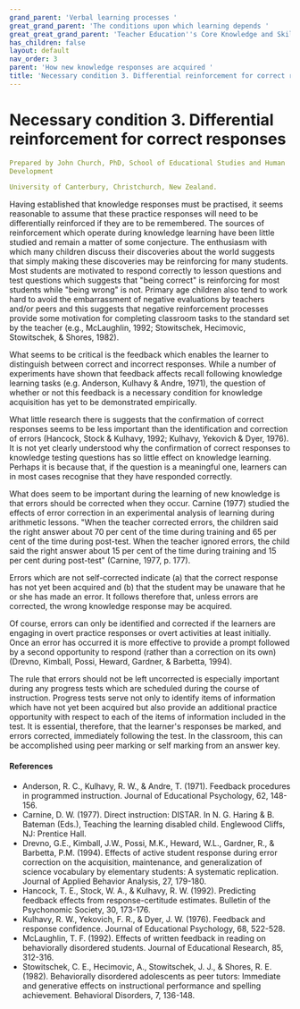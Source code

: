 ```yaml
---
grand_parent: 'Verbal learning processes '
great_grand_parent: 'The conditions upon which learning depends '
great_great_grand_parent: 'Teacher Education''s Core Knowledge and Skills.'
has_children: false
layout: default
nav_order: 3
parent: 'How new knowledge responses are acquired '
title: 'Necessary condition 3. Differential reinforcement for correct responses '
---
```

# Necessary condition 3. Differential reinforcement for correct responses


```yaml
Prepared by John Church, PhD, School of Educational Studies and Human
Development

University of Canterbury, Christchurch, New Zealand.
```


Having established that knowledge responses must be practised, it seems
reasonable to assume that these practice responses will need to be
differentially reinforced if they are to be remembered. The sources of
reinforcement which operate during knowledge learning have been little
studied and remain a matter of some conjecture. The enthusiasm with
which many children discuss their discoveries about the world suggests
that simply making these discoveries may be reinforcing for many
students. Most students are motivated to respond correctly to lesson
questions and test questions which suggests that "being correct" is
reinforcing for most students while "being wrong" is not. Primary age
children also tend to work hard to avoid the embarrassment of negative
evaluations by teachers and/or peers and this suggests that negative
reinforcement processes provide some motivation for completing classroom
tasks to the standard set by the teacher (e.g., McLaughlin, 1992;
Stowitschek, Hecimovic, Stowitschek, & Shores, 1982).

What seems to be critical is the feedback which enables the learner to
distinguish between correct and incorrect responses. While a number of
experiments have shown that feedback affects recall following knowledge
learning tasks (e.g. Anderson, Kulhavy & Andre, 1971), the question of
whether or not this feedback is a necessary condition for knowledge
acquisition has yet to be demonstrated empirically.

What little research there is suggests that the confirmation of correct
responses seems to be less important than the identification and
correction of errors (Hancock, Stock & Kulhavy, 1992; Kulhavy, Yekovich
& Dyer, 1976). It is not yet clearly understood why the confirmation of
correct responses to knowledge testing questions has so little effect on
knowledge learning. Perhaps it is because that, if the question is a
meaningful one, learners can in most cases recognise that they have
responded correctly.

What does seem to be important during the learning of new knowledge is
that errors should be corrected when they occur. Carnine (1977) studied
the effects of error correction in an experimental analysis of learning
during arithmetic lessons. "When the teacher corrected errors, the
children said the right answer about 70 per cent of the time during
training and 65 per cent of the time during post-test. When the teacher
ignored errors, the child said the right answer about 15 per cent of the
time during training and 15 per cent during post-test" (Carnine, 1977,
p. 177).

Errors which are not self-corrected indicate (a) that the correct
response has not yet been acquired and (b) that the student may be
unaware that he or she has made an error. It follows therefore that,
unless errors are corrected, the wrong knowledge response may be
acquired.

Of course, errors can only be identified and corrected if the learners
are engaging in overt practice responses or overt activities at least
initially. Once an error has occurred it is more effective to provide a
prompt followed by a second opportunity to respond (rather than a
correction on its own) (Drevno, Kimball, Possi, Heward, Gardner, &
Barbetta, 1994).

The rule that errors should not be left uncorrected is especially
important during any progress tests which are scheduled during the
course of instruction. Progress tests serve not only to identify items
of information which have not yet been acquired but also provide an
additional practice opportunity with respect to each of the items of
information included in the test. It is essential, therefore, that the
learner's responses be marked, and errors corrected, immediately
following the test. In the classroom, this can be accomplished using
peer marking or self marking from an answer key.


#### References

-   Anderson, R. C., Kulhavy, R. W., & Andre, T. (1971). Feedback
    procedures in programmed instruction. Journal of Educational
    Psychology, 62, 148-156.
-   Carnine, D. W. (1977). Direct instruction: DISTAR. In N. G. Haring
    & B. Bateman (Eds.), Teaching the learning disabled child. Englewood
    Cliffs, NJ: Prentice Hall.
-   Drevno, G.E., Kimball, J.W., Possi, M.K., Heward, W.L., Gardner, R.,
    & Barbetta, P.M. (1994). Effects of active student response during
    error correction on the acquisition, maintenance, and generalization
    of science vocabulary by elementary students: A systematic
    replication. Journal of Applied Behavior Analysis, 27, 179-180.
-   Hancock, T. E., Stock, W. A., & Kulhavy, R. W. (1992). Predicting
    feedback effects from response-certitude estimates. Bulletin of the
    Psychonomic Society, 30, 173-176.
-   Kulhavy, R. W., Yekovich, F. R., & Dyer, J. W. (1976). Feedback and
    response confidence. Journal of Educational Psychology, 68, 522-528.
-   McLaughlin, T. F. (1992). Effects of written feedback in reading on
    behaviorally disordered students. Journal of Educational Research,
    85, 312-316.
-   Stowitschek, C. E., Hecimovic, A., Stowitschek, J. J., &
    Shores, R. E. (1982). Behaviorally disordered adolescents as peer
    tutors: Immediate and generative effects on instructional
    performance and spelling achievement. Behavioral Disorders, 7,
    136-148.
